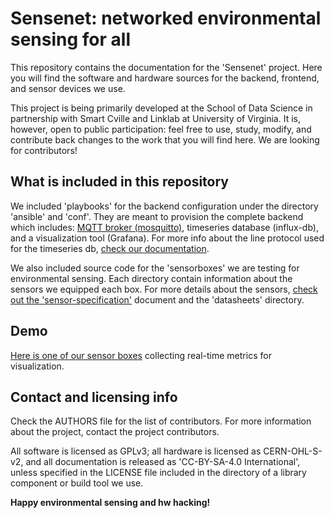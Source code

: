 # Sensenet: networked environmental sensing for all

This repository contains the documentation for the 'Sensenet'
project. Here you will find the software and hardware sources 
for the backend, frontend, and sensor devices we use.

This project is being primarily developed at the School of Data 
Science in partnership with Smart Cville and Linklab at University 
of Virginia. It is, however, open to public participation: feel
free to use, study, modify, and contribute back changes to the
work that you will find here. We are looking for contributors!

## What is included in this repository

We included 'playbooks' for the backend configuration under the
directory 'ansible' and 'conf'. They are meant to provision the 
complete backend which includes: [MQTT broker (mosquitto)](mqtt.md), 
timeseries database (influx-db), and a visualization tool (Grafana). 
For more info about the line protocol used for the timeseries db, 
[check our documentation](timeseries-db.md).

We also included source code for the 'sensorboxes' we are testing for
environmental sensing. Each directory contain information about the
sensors we equipped each box. For more details about the sensors,
[check out the 'sensor-specification'](sensor-spec.md) document and 
the 'datasheets' directory.

## Demo

[Here is one of our sensor boxes](https://sensors.unixjazz.org/dashboard/snapshot/lQb7r3Dx4m6W13pW89Vwu8GupbfqqIbo) collecting real-time metrics for 
visualization.

## Contact and licensing info

Check the AUTHORS file for the list of contributors. For more 
information about the project, contact the project contributors.

All software is licensed as GPLv3; all hardware is licensed as
CERN-OHL-S-v2, and all documentation is released as 'CC-BY-SA-4.0
International', unless specified in the LICENSE file included in
the directory of a library component or build tool we use.

__Happy environmental sensing and hw hacking!__

